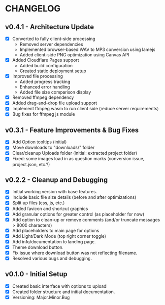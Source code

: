 # CHANGELOG

## v0.4.1 - Architecture Update
- [x] Converted to fully client-side processing
  - Removed server dependencies
  - Implemented browser-based WAV to MP3 conversion using lamejs
  - Added client-side PNG optimization using Canvas API
- [x] Added Cloudflare Pages support
  - Added build configuration
  - Created static deployment setup
- [x] Improved file processing
  - Added progress tracking
  - Enhanced error handling
  - Added file size comparison display
- [x] Removed ffmpeg dependency
- [x] Added drag-and-drop file upload support
- [x] Implement ffmpeg wasm to run client side (reduce server requirements)
- [x] Bug fixes for ffmpeg js module

## v0.3.1 - Feature Improvements & Bug Fixes
- [x] Add Option tooltips (initial)
- [x] Move downloads to "downloads/" folder
- [x] Clear/cleanup Uploads folder (initial: extracted project folder)
- [x] Fixed: some images load in as question marks (conversion issue, project.json, etc.?)

## v0.2.2 - Cleanup and Debugging
- [x] Initial working version with base features.
- [x] Include basic file size details (before and after optimizations)
- [x] Split up files (css, js, etc.)
- [x] Added favicon and shortcut graphics
- [x] Add granular options for greater control (as placeholder for now)
- [x] Add option to clean-up or remove comments (and/or truncate messages > 8000 characters)
- [x] Add placeholders to main page for options
- [x] Add Light/Dark Mode (top right corner toggle)
- [x] Add info/documentation to landing page.
- [x] Theme download button.
- [x] Fix issue where download button was not reflecting filename.
- [x] Resolved various bugs and debugging.

## v0.1.0 - Initial Setup
- [x] Created basic interface with options to upload
- [x] Created folder structure and initial documentation.
- [x] Versioning: Major.Minor.Bug
